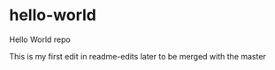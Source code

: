 # hello-world
Hello World repo

This is my first edit in readme-edits later to be merged with the master
